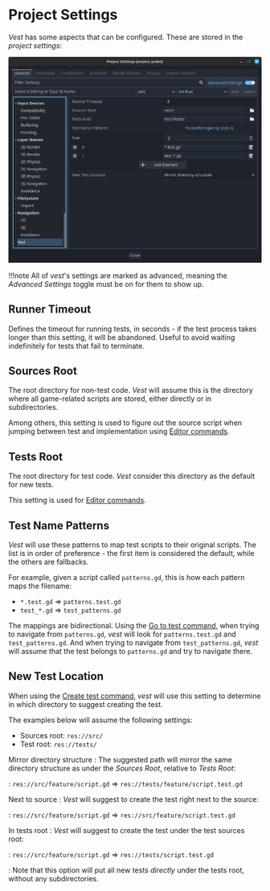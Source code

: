# Project Settings

*Vest* has some aspects that can be configured. These are stored in the
*project settings*:

![Project settings](../assets/project-settings.png)

!!!note
    All of *vest*'s settings are marked as advanced, meaning the *Advanced
    Settings* toggle must be on for them to show up.

## Runner Timeout

Defines the timeout for running tests, in seconds - if the test process takes
longer than this setting, it will be abandoned. Useful to avoid waiting
indefinitely for tests that fail to terminate.

## Sources Root

The root directory for non-test code. *Vest* will assume this is the directory
where all game-related scripts are stored, either directly or in
subdirectories.

Among others, this setting is used to figure out the source script when
jumping between test and implementation using [Editor commands].

## Tests Root

The root directory for test code. *Vest* consider this directory as the default
for new tests.

This setting is used for [Editor commands].

## Test Name Patterns

*Vest* will use these patterns to map test scripts to their original scripts.
The list is in order of preference - the first item is considered the default,
while the others are fallbacks.

For example, given a script called `patterns.gd`, this is how each pattern maps
the filename:

- `*.test.gd` ⇒ `patterns.test.gd`
- `test_*.gd` ⇒ `test_patterns.gd`

The mappings are bidirectional. Using the [Go to test command], when trying to
navigate from `patterns.gd`, *vest* will look for `patterns.test.gd` and
`test_patterns.gd`. And when trying to navigate from `test_patterns.gd`, *vest*
will assume that the test belongs to `patterns.gd` and try to navigate there.

## New Test Location

When using the [Create test command], *vest* will use this setting to determine
in which directory to suggest creating the test.

The examples below will assume the following settings:

- Sources root: `res://src/`
- Test root: `res://tests/`

Mirror directory structure
: The suggested path will mirror the same directory structure as under the
  *Sources Root*, relative to *Tests Root*:

: `res://src/feature/script.gd` ⇒
  `res://tests/feature/script.test.gd`

Next to source
: *Vest* will suggest to create the test right next to the source:

: `res://src/feature/script.gd` ⇒
  `res://src/feature/script.test.gd`

In tests root
: *Vest* will suggest to create the test under the test sources root:

: `res://src/feature/script.gd` ⇒
  `res://tests/script.test.gd`

: Note that this option will put all new tests *directly* under the tests root,
  without any subdirectories.


[Editor commands]: ./editor-commands.md
[Go to test command]: ./editor-commands.md#go-to-test
[Create test command]: ./editor-commands.md#create-test
